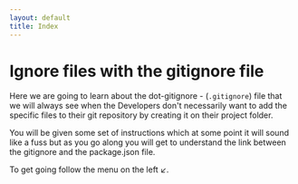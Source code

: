 ```yaml
---
layout: default
title: Index
---
```


# Ignore files with the gitignore file

Here we are going to learn about the dot-gitignore - (`.gitignore`) file that we will always see when the Developers don't necessarily want to add the specific files to their git repository by creating it on their project folder.

You will be given some set of instructions which at some point it will sound like a fuss but as you go along you will get to understand the link between the gitignore and the package.json file.


To get going follow the menu on the left  :arrow_lower_left:.
